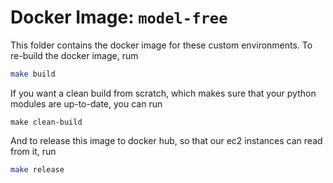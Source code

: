 # Docker Image: `model-free`

This folder contains the docker image for these custom environments. To re-build the docker image, rum

```bash
make build
```

If you want a clean build from scratch, which makes sure that your python modules are up-to-date, you can run

```shell
make clean-build
```

And to release this image to docker hub, so that our ec2 instances can read from it, run

```bash
make release
```

